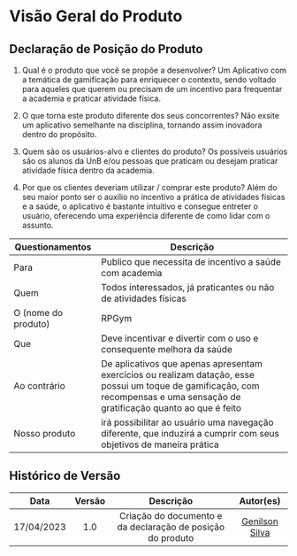 # Visão Geral do Produto

## **Declaração de Posição do Produto**

1. Qual é o produto que você se propõe a desenvolver? Um Aplicativo com a temática de gamificação para enriquecer o contexto, sendo voltado para aqueles que querem ou precisam de um incentivo para frequentar a academia e praticar atividade física.

2. O que torna este produto diferente dos seus concorrentes? Não exsite um aplicativo semelhante na disciplina, tornando assim inovadora dentro do propósito.

3. Quem são os usuários-alvo e clientes do produto? Os possíveis usuários são os alunos da UnB e/ou pessoas que praticam ou desejam praticar atividade física dentro da academia. 

4. Por que os clientes deveriam utilizar / comprar este produto? Além do seu maior ponto ser o auxílio no incentivo a prática de atividades físicas e a saúde, o aplicativo é bastante intuitivo e consegue entreter o usuário, oferecendo uma experiência diferente de como lidar com o assunto.

| Questionamentos     | Descrição                                                                                                                                      |
| ------------------- | ---------------------------------------------------------------------------------------------------------------------------------------------- |
| Para                | Publico que necessita de incentivo a saúde com academia                                                                                            |
| Quem                | Todos interessados, já praticantes ou não de atividades físicas                                                                                         |
| O (nome do produto) | RPGym                                                                                                                                    |
| Que                 | Deve incentivar e divertir com o uso e consequente melhora da saúde                                                                                  |
| Ao contrário        | De aplicativos que apenas apresentam exercícios ou realizam datação, esse possui um toque de gamificação, com recompensas e uma sensação de gratificação quanto ao que é feito |
| Nosso produto       | irá possibilitar ao usuário uma navegação diferente, que induzirá a cumprir com seus objetivos de maneira prática |

## Histórico de Versão

| Data | Versão                                   | Descrição                                          | Autor(es)                     |
| :------------: | :--------------------------------------: | :-----------------------------------------------: | :--------------------------: |
17/04/2023 | 1.0 | Criação do documento e da declaração de posição do produto | [Genilson Silva](https://github.com/GenilsonJrs) |

